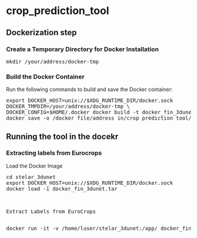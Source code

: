 # crop_prediction_tool

## Dockerization step


### Create a Temporary Directory for Docker Installation

<pre>
mkdir /your/address/docker-tmp
</pre>

### Build the Docker Container

Run the following commands to build and save the Docker container:

<pre>
export DOCKER_HOST=unix://$XDG_RUNTIME_DIR/docker.sock
DOCKER_TMPDIR=/your/address/docker-tmp \
DOCKER_CONFIG=$HOME/.docker docker build -t docker_fin_3dunet . && \
docker save -o /docker_file/address_in/crop_prediction_tool/docker_fin_3dunet.tar docker_fin_3dunet
</pre>


## Running the tool in the docekr

### Extracting labels from Eurocrops


Load the Docker Image

<pre>
cd stelar_3dunet
export DOCKER_HOST=unix://$XDG_RUNTIME_DIR/docker.sock
docker load -i docker_fin_3dunet.tar
<pre>


Extract Labels from EuroCrops

<pre>
docker run -it -v /home/luser/stelar_3dunet:/app/ docker_fin_3dunet python label_extraction_docker.py
<pre>